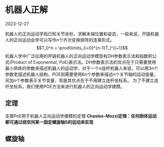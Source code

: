 # 机器人正解
2023-12-27
 
机器人的正向运动学指已知关节坐标，求解末端位置和姿态，一般来说，开链机器人的正向运动会学可以写作$n$个齐次变换矩阵的连乘形式。
$$T_0^n = \prod\limits_{i=0}^{n-1}T_i^{i+1}$$
机器人学中广泛应用的开链机器人的正向运动学模型有DH参数表示法和指数积公式(Product of Exponential, PoE)表示法。DH参数表示法的优点在于只需要使用最小熟练的参数来描述机器人的运动学，对于一个$n$连杆机器人来说，可以用$3n$个参数老描述机器人结构，POE则需要使用$6n$个参数来描述$n$个关节轴的运动旋量，另加$n$个参数表示关节变量，但是其优点在于不用建立连杆坐标系。
为了不建立连杆坐标系，我们使用POE方法来进行机器人的正向运动学建模。

## 定理
支撑PoE用于机器人正向运动学建模的定理
**Chasles-Mozzi定理：任何刚体运动都可通过绕空间某一固定螺旋轴S的运动来实现**
## 螺旋轴 


## 